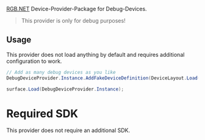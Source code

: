 ﻿[RGB.NET](https://github.com/DarthAffe/RGB.NET) Device-Provider-Package for Debug-Devices.

> This provider is only for debug purposes!

## Usage
This provider does not load anything by default and requires additional configuration to work.

```csharp
// Add as many debug devices as you like
DebugDeviceProvider.Instance.AddFakeDeviceDefinition(DeviceLayout.Load("<Path to layout-file>"));

surface.Load(DebugDeviceProvider.Instance);
```

# Required SDK
This provider does not require an additional SDK.
